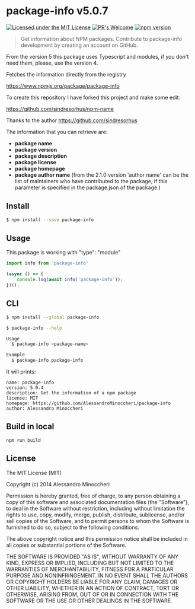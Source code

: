 # package-info  v5.0.7

[![Licensed under the MIT License](https://img.shields.io/badge/License-MIT-blue.svg)](https://github.com/AlessandroMinoccheri/package-info/blob/master/LICENSE)
[![PR's Welcome](https://img.shields.io/badge/PRs%20-welcome-brightgreen.svg)](https://github.com/AlessandroMinoccheri/package-info/blob/main/CONTRIBUTING.md)
[![npm version](https://img.shields.io/npm/v/package-info.svg?style=flat)](https://www.npmjs.com/package/package-info)

> Get information about NPM packages. Contribute to package-info development by creating an account on GitHub.

From the version 5 this package uses Typescript and modules, if you don't need them, please, use the version 4.

Fetches the information directly from the registry

https://www.npmjs.org/package/package-info

To create this repository I have forked this project and make some edit:

https://github.com/sindresorhus/npm-name

Thanks to the author https://github.com/sindresorhus

The information that you can retrieve are:
- <b>package name</b>
- <b>package version</b>
- <b>package description</b>
- <b>package license</b>
- <b>package homepage</b>
- <b>package author name</b> (from the 2.1.0 version 'author name' can be the list of maintainers who have contributed to the package, if this parameter is specified in the package.json of the package.)

## Install

```sh
$ npm install --save package-info
```


## Usage

This package is working with "type": "module"

```js
import info from 'package-info'

(async () => {
    console.log(await info('package-info'));
})();
```

## CLI

```sh
$ npm install --global package-info
```

```sh
$ package-info --help

Usage
  $ package-info <package-name>

Example
  $ package-info package-info
```

It will prints:
```
name: package-info
version: 5.0.4
description: Get the information of a npm package
license: MIT
homepage: https://github.com/AlessandroMinoccheri/package-info
author: Alessandro Minoccheri
```

## Build in local

```
npm run build
```

## License

The MIT License (MIT)

Copyright (c) 2014 Alessandro Minoccheri

Permission is hereby granted, free of charge, to any person obtaining a copy of this software and associated documentation files (the "Software"), to deal in the Software without restriction, including without limitation the rights to use, copy, modify, merge, publish, distribute, sublicense, and/or sell copies of the Software, and to permit persons to whom the Software is furnished to do so, subject to the following conditions:

The above copyright notice and this permission notice shall be included in all copies or substantial portions of the Software.

THE SOFTWARE IS PROVIDED "AS IS", WITHOUT WARRANTY OF ANY KIND, EXPRESS OR IMPLIED, INCLUDING BUT NOT LIMITED TO THE WARRANTIES OF MERCHANTABILITY, FITNESS FOR A PARTICULAR PURPOSE AND NONINFRINGEMENT. IN NO EVENT SHALL THE AUTHORS OR COPYRIGHT HOLDERS BE LIABLE FOR ANY CLAIM, DAMAGES OR OTHER LIABILITY, WHETHER IN AN ACTION OF CONTRACT, TORT OR OTHERWISE, ARISING FROM, OUT OF OR IN CONNECTION WITH THE SOFTWARE OR THE USE OR OTHER DEALINGS IN THE SOFTWARE.
